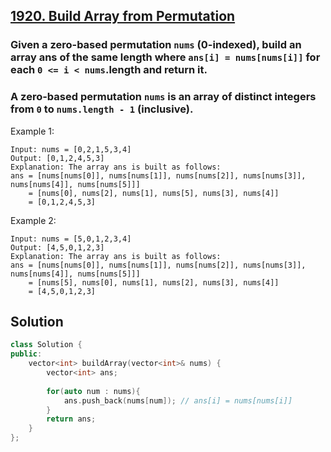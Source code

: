 ## [1920. Build Array from Permutation](https://leetcode.com/problems/build-array-from-permutation/)

### Given a zero-based permutation `nums` (0-indexed), build an array ans of the same length where `ans[i] = nums[nums[i]]` for each `0 <= i < nums`.length and return it.
### A zero-based permutation `nums` is an array of distinct integers from `0` to `nums.length - 1` (inclusive).


Example 1:
```
Input: nums = [0,2,1,5,3,4]
Output: [0,1,2,4,5,3]
Explanation: The array ans is built as follows: 
ans = [nums[nums[0]], nums[nums[1]], nums[nums[2]], nums[nums[3]], nums[nums[4]], nums[nums[5]]]
    = [nums[0], nums[2], nums[1], nums[5], nums[3], nums[4]]
    = [0,1,2,4,5,3]
```

Example 2:
```
Input: nums = [5,0,1,2,3,4]
Output: [4,5,0,1,2,3]
Explanation: The array ans is built as follows:
ans = [nums[nums[0]], nums[nums[1]], nums[nums[2]], nums[nums[3]], nums[nums[4]], nums[nums[5]]]
    = [nums[5], nums[0], nums[1], nums[2], nums[3], nums[4]]
    = [4,5,0,1,2,3]
```


## Solution
```c++
class Solution {
public:
    vector<int> buildArray(vector<int>& nums) {
        vector<int> ans;
        
        for(auto num : nums){
            ans.push_back(nums[num]); // ans[i] = nums[nums[i]]
        }
        return ans;
    }
};
```
